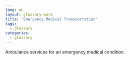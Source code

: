 ```yaml
---
lang: en
layout: glossary-word
title: 'Emergency Medical Transportation'
tags:
  - glossary
categories:
  - glossary
---
```

Ambulance services for an emergency medical condition.